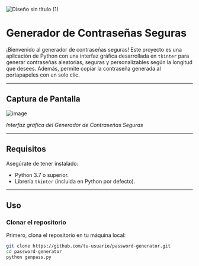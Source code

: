
![Diseño sin título (1)](https://github.com/user-attachments/assets/a5c4e4fb-875f-4660-96c6-c5d22b16a630)


# Generador de Contraseñas Seguras

¡Bienvenido al generador de contraseñas seguras! Este proyecto es una aplicación de Python con una interfaz gráfica desarrollada en `tkinter` para generar contraseñas aleatorias, seguras y personalizables según la longitud que desees. Además, permite copiar la contraseña generada al portapapeles con un solo clic.

---

## **Captura de Pantalla**

![image](https://github.com/user-attachments/assets/1f6b9c2e-9be6-4a4f-bfb1-08d680f5b40e)

 
*Interfaz gráfica del Generador de Contraseñas Seguras*

---

## **Requisitos**
Asegúrate de tener instalado:
- Python 3.7 o superior.
- Librería `tkinter` (incluida en Python por defecto).

---

## **Uso**

### **Clonar el repositorio**
Primero, clona el repositorio en tu máquina local:
```bash
git clone https://github.com/tu-usuario/password-generator.git
cd password-generator
python genpass.py
